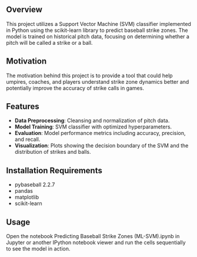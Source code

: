 ## Overview
This project utilizes a Support Vector Machine (SVM) classifier implemented in Python using the scikit-learn library to predict baseball strike zones. The model is trained on historical pitch data, focusing on determining whether a pitch will be called a strike or a ball.

## Motivation
The motivation behind this project is to provide a tool that could help umpires, coaches, and players understand strike zone dynamics better and potentially improve the accuracy of strike calls in games.

## Features
- **Data Preprocessing**: Cleansing and normalization of pitch data.
- **Model Training**: SVM classifier with optimized hyperparameters.
- **Evaluation**: Model performance metrics including accuracy, precision, and recall.
- **Visualization**: Plots showing the decision boundary of the SVM and the distribution of strikes and balls.

## Installation Requirements
- pybaseball 2.2.7
- pandas
- matplotlib
- scikit-learn

## Usage
Open the notebook Predicting Baseball Strike Zones (ML-SVM).ipynb in Jupyter or another IPython notebook viewer and run the cells sequentially to see the model in action.

